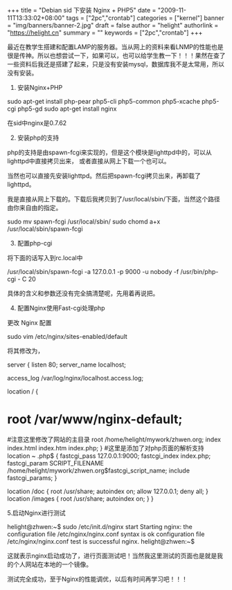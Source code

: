 +++
title = "Debian sid 下安装 Nginx + PHP5"
date = "2009-11-11T13:33:02+08:00"
tags = ["2pc","crontab"]
categories = ["kernel"]
banner = "img/banners/banner-2.jpg"
draft = false
author = "helight"
authorlink = "https://helight.cn"
summary = ""
keywords = ["2pc","crontab"]
+++

最近在教学生搭建和配置LAMP的服务器。当从网上的资料来看LNMP的性能也是很是传神。所以也想尝试一下，如果可以，也可以给学生教一下！！！果然在查了一些资料后我还是搭建了起来，只是没有安装mysql，数据库我不是太常用，所以没有安装。
<!--more-->
1. 安装Nginx+PHP

sudo apt-get install php-pear php5-cli php5-common php5-xcache php5-cgi php5-gd
sudo apt-get install nginx

在sid中nginx是0.7.62

2. 安装php的支持

php的支持是由spawn-fcgi来实现的，但是这个模块是lighttpd中的，可以从lighttpd中直接拷贝出来，
或者直接从网上下载一个也可以。

当然也可以直接先安装lighttpd。然后把spawn-fcgi拷贝出来，再卸载了lighttpd。

我是直接从网上下载的。下载后我拷贝到了/usr/local/sbin/下面，当然这个路径由你来自由的指定。

sudo mv spawn-fcgi /usr/local/sbin/
sudo chomd a+x /usr/local/sbin/spawn-fcgi

3. 配置php-cgi

将下面的话写入到rc.local中

/usr/local/sbin/spawn-fcgi -a 127.0.0.1 -p 9000 -u nobody -f /usr/bin/php-cgi - C 20

具体的含义和参数还没有完全搞清楚呢，先用着再说把。

4. 配置Nginx使用Fast-cgi处理php

更改 Nginx 配置

sudo vim /etc/nginx/sites-enabled/default

将其修改为，

server {
listen 80;
server_name localhost;

access_log /var/log/nginx/localhost.access.log;

location / {
# root /var/www/nginx-default;
#注意这里修改了网站的主目录
root /home/helight/mywork/zhwen.org;
index index.html index.htm index.php;
}
#这里是添加了对php页面的解析支持
location ~ .php$ {
fastcgi_pass 127.0.0.1:9000;
fastcgi_index index.php;
fastcgi_param SCRIPT_FILENAME /home/helight/mywork/zhwen.org$fastcgi_script_name;
include fastcgi_params;
}

location /doc {
root /usr/share;
autoindex on;
allow 127.0.0.1;
deny all;
}
location /images {
root /usr/share;
autoindex on;
}
}

5.启动Nginx进行测试

helight@zhwen:~$ sudo /etc/init.d/nginx start
Starting nginx: the configuration file /etc/nginx/nginx.conf syntax is ok
configuration file /etc/nginx/nginx.conf test is successful
nginx.
helight@zhwen:~$

这就表示nginx启动成功了，进行页面测试吧！当然我这里测试的页面也是就是我的个人网站在本地的一个镜像。

测试完全成功，至于Nginx的性能调优，以后有时间再学习吧！！！